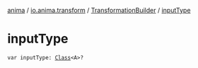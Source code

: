 [anima](../../index.md) / [io.anima.transform](../index.md) / [TransformationBuilder](index.md) / [inputType](./input-type.md)

# inputType

`var inputType: `[`Class`](https://docs.oracle.com/javase/6/docs/api/java/lang/Class.html)`<A>?`